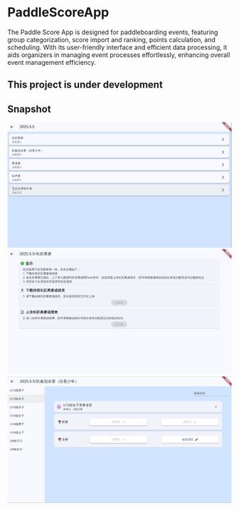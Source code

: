 # PaddleScoreApp

The Paddle Score App is designed for paddleboarding events, featuring group categorization, score import and ranking, points calculation, and scheduling. With its user-friendly interface and efficient data processing, it aids organizers in managing event processes effortlessly, enhancing overall event management efficiency.

## This project is under development

## Snapshot

![image](docs/image/1.png)
![image](docs/image/2.png)
![image](docs/image/3.png)

